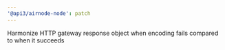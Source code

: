 ```yaml
---
'@api3/airnode-node': patch
---
```


Harmonize HTTP gateway response object when encoding fails compared to when it succeeds
